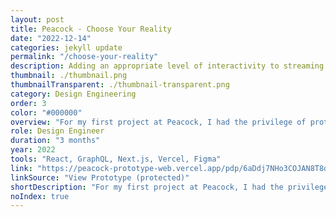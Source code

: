 ```yaml
---
layout: post
title: Peacock - Choose Your Reality
date: "2022-12-14"
categories: jekyll update
permalink: "/choose-your-reality"
description: Adding an appropriate level of interactivity to streaming
thumbnail: ./thumbnail.png
thumbnailTransparent: ./thumbnail-transparent.png
category: Design Engineering
order: 3
color: "#000000"
overview: "For my first project at Peacock, I had the privilege of prototyping a new interactive feature called Choose Your Reality alongside fellow Design Engineers. The feature allows storytellers to introduce interactive moments into their content that branch off from the main cut. Our prototype used Real Housewives as a test case, and we allowed users to choose exclusive confessionals at key moments. To test our hypotheses and design decisions, our web-based prototype went through three rounds of moderated user testing on TVs, including one at Bravocon (think Comic-Con for reality TV fans). We even got written up in TechCrunch! I was honored to get to collaborate with so cross-functionally, and my main contribution was implementing the interactive modal as well as overseeing the user testing at Bravocon. Once the feature went live in production, it achieved a 25% CTR with the vast majority of those viewers engaging with every single piece of extra content, exceeding our most optimistic KPI projections. Note: the prototype is best viewed on desktop at a 16:9 aspect ratio as it's designed to simulate a TV experience. It can be controlled with the arrow, enter, and backspace keys. The first interactive moment is around the 13:50 mark. You can use the \"[\" and \"]\" keys to fast-forward/rewind."
role: Design Engineer
duration: "3 months"
year: 2022
tools: "React, GraphQL, Next.js, Vercel, Figma"
link: "https://peacock-prototype-web.vercel.app/pdp/6aDdj7NHo3COJAN8T8dcX3"
linkSource: "View Prototype (protected)"
shortDescription: "For my first project at Peacock, I had the privilege of prototyping a new feature that allows storytellers to add interactivity to TV shows and movies. After shipping, it achieved a 25% CTR with the vast majority of those viewers engaging with every single piece of extra content, exceeding our most optimistic KPI projections."
noIndex: true
---
```

